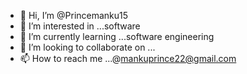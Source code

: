 - 👋 Hi, I’m @Princemanku15
- 👀 I’m interested in ...software
- 🌱 I’m currently learning ...software engineering
- 💞️ I’m looking to collaborate on ...
- 📫 How to reach me ...@mankuprince22@gmail.com

<!---
Princemanku15/Princemanku15 is a ✨ special ✨ repository because its `README.md` (this file) appears on your GitHub profile.
You can click the Preview link to take a look at your changes.
--->
